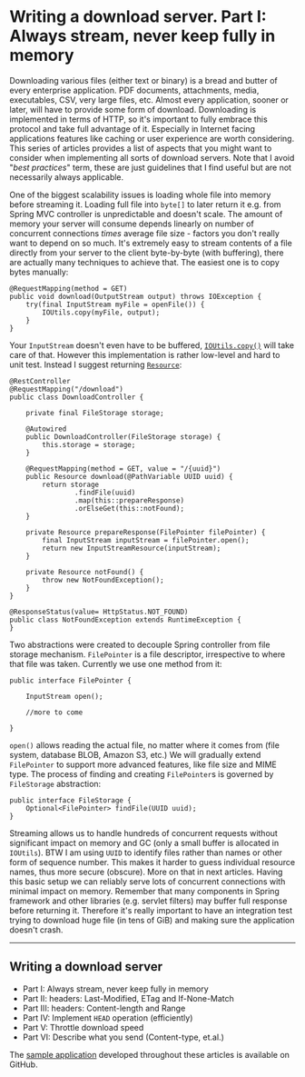 # Writing a download server. Part I: Always stream, never keep fully in memory

Downloading various files (either text or binary) is a bread and butter of every enterprise application. PDF documents, attachments, media, executables, CSV, very large files, etc. Almost every application, sooner or later, will have to provide some form of download. Downloading is implemented in terms of HTTP, so it's important to fully embrace this protocol and take full advantage of it. Especially in Internet facing applications features like caching or user experience are worth considering. This series of articles provides a list of aspects that you might want to consider when implementing all sorts of download servers. Note that I avoid "*best practices*" term, these are just guidelines that I find useful but are not necessarily always applicable.

One of the biggest scalability issues is loading whole file into memory before streaming it. Loading full file into `byte[]` to later return it e.g. from Spring MVC controller is unpredictable and doesn't scale. The amount of memory your server will consume depends linearly on number of concurrent connections *times* average file size - factors you don't really want to depend on so much. It's extremely easy to stream contents of a file directly from your server to the client byte-by-byte (with buffering), there are actually many techniques to achieve that. The easiest one is to copy bytes manually:

	@RequestMapping(method = GET)
	public void download(OutputStream output) throws IOException {
		try(final InputStream myFile = openFile()) {
			IOUtils.copy(myFile, output);
		}
	}

Your `InputStream` doesn't even have to be buffered, [`IOUtils.copy()`](https://commons.apache.org/proper/commons-io/apidocs/org/apache/commons/io/IOUtils.html#copy(java.io.InputStream,%20java.io.OutputStream)) will take care of that. However this implementation is rather low-level and hard to unit test. Instead I suggest returning [`Resource`](http://docs.spring.io/spring/docs/current/javadoc-api/org/springframework/core/io/Resource.html):

	@RestController
	@RequestMapping("/download")
	public class DownloadController {

		private final FileStorage storage;

		@Autowired
		public DownloadController(FileStorage storage) {
			this.storage = storage;
		}

		@RequestMapping(method = GET, value = "/{uuid}")
		public Resource download(@PathVariable UUID uuid) {
			return storage
					.findFile(uuid)
					.map(this::prepareResponse)
					.orElseGet(this::notFound);
		}

		private Resource prepareResponse(FilePointer filePointer) {
			final InputStream inputStream = filePointer.open();
			return new InputStreamResource(inputStream);
		}

		private Resource notFound() {
			throw new NotFoundException();
		}
	}

	@ResponseStatus(value= HttpStatus.NOT_FOUND)
	public class NotFoundException extends RuntimeException {
	}

Two abstractions were created to decouple Spring controller from file storage mechanism. `FilePointer` is a file descriptor, irrespective to where that file was taken. Currently we use one method from it:

	public interface FilePointer {

		InputStream open();

		//more to come

	}

`open()` allows reading the actual file, no matter where it comes from (file system, database BLOB, Amazon S3, etc.) We will gradually extend `FilePointer` to support more advanced features, like file size and MIME type. The process of finding and creating `FilePointer`s is governed by `FileStorage` abstraction:

	public interface FileStorage {
		Optional<FilePointer> findFile(UUID uuid);
	}

Streaming allows us to handle hundreds of concurrent requests without significant impact on memory and GC (only a small buffer is allocated in `IOUtils`). BTW I am using `UUID` to identify files rather than names or other form of sequence number. This makes it harder to guess individual resource names, thus more secure (obscure). More on that in next articles. Having this basic setup we can reliably serve lots of concurrent connections with minimal impact on memory. Remember that many components in Spring framework and other libraries (e.g. servlet filters) may buffer full response before returning it. Therefore it's really important to have an integration test trying to download huge file (in tens of GiB) and making sure the application doesn't crash.

---

## Writing a download server

* Part I: Always stream, never keep fully in memory
* Part II: headers: Last-Modified, ETag and If-None-Match
* Part III: headers: Content-length and Range
* Part IV: Implement `HEAD` operation (efficiently)
* Part V: Throttle download speed
* Part VI: Describe what you send (Content-type, et.al.)

The [sample application](https://github.com/nurkiewicz/download-server) developed throughout these articles is available on GitHub.